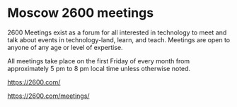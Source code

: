 # Moscow 2600 meetings

2600 Meetings exist as a forum for all interested in technology to meet and talk about events in technology-land, learn, and teach. Meetings are open to anyone of any age or level of expertise.

All meetings take place on the first Friday of every month from approximately 5 pm to 8 pm local time unless otherwise noted.

https://2600.com/

https://2600.com/meetings/
